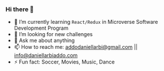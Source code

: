 ### Hi there 👋

<prev>
  
- 🌱 I’m currently learning `React/Redux` in Microverse Software Development Program
- 🤔 I’m looking for new challenges
- 💬 Ask me about anything
- 📫 How to reach me: addodaniellarbi@gmail.com || info@daniellarbiaddo.com
- ⚡ Fun fact: Soccer, Movies, Music, Dance

</prev>
